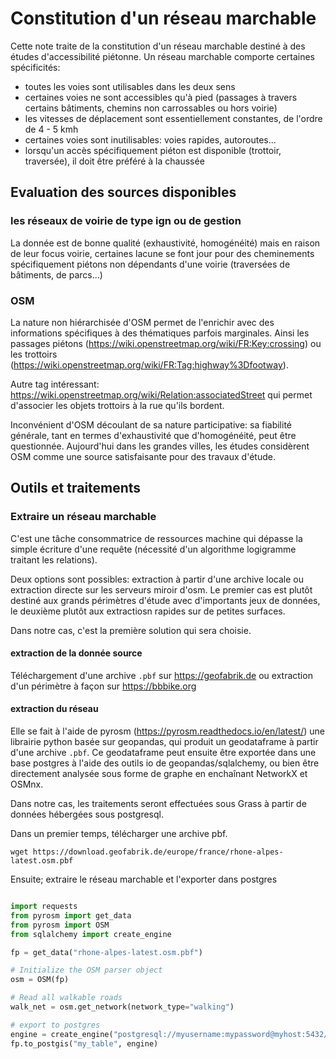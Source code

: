# Constitution d'un réseau marchable

Cette note traite de la constitution d'un réseau marchable destiné à des études d'accessibilité piétonne. Un réseau marchable comporte certaines spécificités:
- toutes les voies sont utilisables dans les deux sens
- certaines voies ne sont accessibles qu'à pied (passages à travers certains bâtiments, chemins non carrossables ou hors voirie)
- les vitesses de déplacement sont essentiellement constantes, de l'ordre de 4 - 5 kmh
- certaines voies sont inutilisables: voies rapides, autoroutes...
- lorsqu'un accès spécifiquement piéton est disponible (trottoir, traversée), il doit être préféré à la chaussée

## Evaluation des sources disponibles

### les réseaux de voirie de type ign ou de gestion

La donnée est de bonne qualité (exhaustivité, homogénéité) mais en raison de leur focus voirie, certaines lacune se font jour pour des cheminements spécifiquement piétons non dépendants d'une voirie (traversées de bâtiments, de parcs...)

### OSM

La nature non hiérarchisée d'OSM permet de l'enrichir avec des informations spécifiques à des thématiques parfois marginales. Ainsi les passages piétons (https://wiki.openstreetmap.org/wiki/FR:Key:crossing) ou les trottoirs (https://wiki.openstreetmap.org/wiki/FR:Tag:highway%3Dfootway).

Autre tag intéressant: https://wiki.openstreetmap.org/wiki/Relation:associatedStreet qui permet d'associer les objets trottoirs à la rue qu'ils bordent.

Inconvénient d'OSM découlant de sa nature participative: sa fiabilité générale, tant en termes d'exhaustivité que d'homogénéité, peut être questionnée. Aujourd'hui dans les grandes villes, les études considèrent OSM comme une source satisfaisante pour des travaux d'étude.

## Outils et traitements

### Extraire un réseau marchable

C'est une tâche consommatrice de ressources machine qui dépasse la simple écriture d'une requête (nécessité d'un algorithme logigramme traitant les relations).

Deux options sont possibles: extraction à partir d'une archive locale ou extraction directe sur les serveurs miroir d'osm. Le premier cas est plutôt destiné aux grands périmètres d'étude avec d'importants jeux de données, le deuxième plutôt aux extractiosn rapides sur de petites surfaces.

Dans notre cas, c'est la première solution qui sera choisie.

#### extraction de la donnée source

Téléchargement d'une archive `.pbf` sur https://geofabrik.de ou extraction d'un périmètre à façon sur https://bbbike.org

#### extraction du réseau

Elle se fait à l'aide de pyrosm (https://pyrosm.readthedocs.io/en/latest/) une librairie python basée sur geopandas, qui produit un geodataframe à partir d'une archive `.pbf`. Ce geodataframe peut ensuite être exportée dans une base postgres à l'aide des outils io de geopandas/sqlalchemy, ou bien être directement analysée sous forme de graphe en enchaînant NetworkX et OSMnx.

Dans notre cas, les traitements seront effectuées sous Grass à partir de données hébergées sous postgresql.

Dans un premier temps, télécharger une archive pbf.

```console
wget https://download.geofabrik.de/europe/france/rhone-alpes-latest.osm.pbf
```

Ensuite; extraire le réseau marchable et l'exporter dans postgres

```python

import requests
from pyrosm import get_data
from pyrosm import OSM
from sqlalchemy import create_engine

fp = get_data("rhone-alpes-latest.osm.pbf")

# Initialize the OSM parser object
osm = OSM(fp)

# Read all walkable roads
walk_net = osm.get_network(network_type="walking")

# export to postgres
engine = create_engine("postgresql://myusername:mypassword@myhost:5432/mydatabase")  
fp.to_postgis("my_table", engine)  
